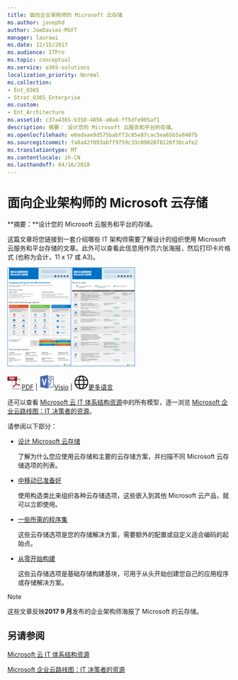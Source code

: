 ```yaml
---
title: 面向企业架构师的 Microsoft 云存储
ms.author: josephd
author: JoeDavies-MSFT
manager: laurawi
ms.date: 12/15/2017
ms.audience: ITPro
ms.topic: conceptual
ms.service: o365-solutions
localization_priority: Normal
ms.collection:
- Ent_O365
- Strat_O365_Enterprise
ms.custom:
- Ent_Architecture
ms.assetid: c37a4365-b350-4856-a0a8-ff5dfe005af1
description: 摘要： 设计您的 Microsoft 云服务和平台的存储。
ms.openlocfilehash: e6edaae9d575babff3c85e87cac5ea65b5a8407b
ms.sourcegitcommit: fa8a42f093abff9759c33c0902878128f30cafe2
ms.translationtype: MT
ms.contentlocale: zh-CN
ms.lasthandoff: 04/16/2018
---
```

# <a name="microsoft-cloud-storage-for-enterprise-architects"></a>面向企业架构师的 Microsoft 云存储

 **摘要：**设计您的 Microsoft 云服务和平台的存储。
  
这篇文章将您链接到一套介绍哪些 IT 架构师需要了解设计的组织使用 Microsoft 云服务和平台存储的文章。此外可以查看此信息用作页六张海报，然后打印卡片格式 (也称为会计，11 x 17 或 A3)。
  
[![Microsoft 云存储模型的缩略图图像](images/0d4e2eb9-1109-4b3b-bf9e-2f3eff2e2cc4.png)  
](https://www.microsoft.com/download/details.aspx?id=49552)
  
![PDF 文件](images/ITPro_Other_PDFicon.png)[PDF](https://go.microsoft.com/fwlink/p/?linkid=842079) | ![Visio 文件](images/ITPro_Other_VisioIcon.jpg)[Visio](https://go.microsoft.com/fwlink/p/?linkid=842080) | ![参阅包含其他语言版本的页面](images/e16c992d-b0f8-48ae-bf44-db7a9fcaab9e.png)[更多语言](https://www.microsoft.com/download/details.aspx?id=49552)
  
还可以查看 [Microsoft 云 IT 体系结构资源](microsoft-cloud-it-architecture-resources.md)中的所有模型，逐一浏览 [Microsoft 企业云路线图：IT 决策者的资源](https://aka.ms/cloudarchitecture)。
  
请参阅以下部分：
  
- [设计 Microsoft 云存储](designing-storage-for-the-microsoft-cloud.md)
    
    了解为什么您应使用云存储和主要的云存储方案，并扫描不同 Microsoft 云存储选项的列表。
    
- [中移动已准备好](move-in-ready.md)
    
    使用构造类比来组织各种云存储选项，这些嵌入到其他 Microsoft 云产品，就可以立即使用。
    
- [一些所需的程序集](some-assembly-required.md)
    
    这些云存储选项是您的存储解决方案，需要额外的配置或自定义适合编码的起始点。
    
- [从零开始构建](build-from-the-ground-up.md)
    
    这些云存储选项是基础存储构建基块，可用于从头开始创建您自己的应用程序或存储解决方案。
    
> [!NOTE]
> 这些文章反映**2017 9 月**发布的企业架构师海报了 Microsoft 的云存储。
  
## <a name="see-also"></a>另请参阅

[Microsoft 云 IT 体系结构资源](microsoft-cloud-it-architecture-resources.md)

[Microsoft 企业云路线图：IT 决策者的资源](https://sway.com/FJ2xsyWtkJc2taRD)



